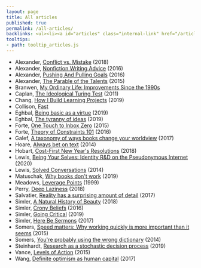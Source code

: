 ```yaml
---
layout: page
title: All articles
published: true
permalink: /all-articles/
backlinks: <ul><li><a id="articles" class="internal-link" href="/articles/">Articles</a></li></ul>
tooltips: 
- path: tooltip_articles.js
---
```


* Alexander, [Conflict vs. Mistake](https://slatestarcodex.com/2018/01/24/conflict-vs-mistake/) (2018)
* Alexander, [Nonfiction Writing Advice](https://slatestarcodex.com/2016/02/20/writing-advice/) (2016)
* Alexander, [Pushing And Pulling Goals](https://slatestarcodex.com/2016/07/18/pushing-and-pulling-goals/) (2016)
* Alexander, [The Parable of the Talents](https://slatestarcodex.com/2015/01/31/the-parable-of-the-talents/) (2015)
* Branwen, [My Ordinary Life: Improvements Since the 1990s](https://www.gwern.net/Improvements) 
* Caplan, [The Ideological Turing Test](https://www.econlib.org/archives/2011/06/the_ideological.html) (2011)
* Chang, [How I Build Learning Projects](https://medium.com/@rchang/how-i-build-learning-projects-part-i-54dbaad68961) (2019)
* Collison, [Fast](https://patrickcollison.com/fast) 
* Eghbal, [Being basic as a virtue](https://nadiaeghbal.com/basic) (2019)
* Eghbal, [The tyranny of ideas](https://nadiaeghbal.com/ideas) (2019)
* Forte, [One Touch to Inbox Zero](https://fortelabs.co/blog/one-touch-to-inbox-zero/) (2015)
* Forte, [Theory of Constraints 101](https://fortelabs.co/blog/theory-of-constraints-101-table-of-contents/) (2016)
* Galef, [A taxonomy of ways books change your worldview](https://juliagalef.com/2017/01/06/a-taxonomy-of-books-that-change-your-worldview/) (2017)
* Hoare, [Always bet on text](https://graydon2.dreamwidth.org/193447.html) (2014)
* Hobart, [Cost-First New Year's Resolutions](https://medium.com/@byrnehobart/cost-first-new-years-resolutions-6bb30393201d) (2018)
* Lewis, [Being Your Selves: Identity R&D on the Pseudonymous Internet](https://aaronzlewis.com/blog/2020/02/18/being-your-selves-identity-r-and-d-on-the-pseudonymous-internet/) (2020)
* Lewis, [Solved Conversations](https://aaronzlewis.com/blog/2014/06/01/solved-conversations/) (2014)
* Matuschak, [Why books don't work](https://andymatuschak.org/books/) (2019)
* Meadows, [Leverage Points](http://donellameadows.org/archives/leverage-points-places-to-intervene-in-a-system/) (1999)
* Perry, [Deep Laziness](https://www.ribbonfarm.com/2018/04/06/deep-laziness/) (2018)
* Salvatier, [Reality has a surprising amount of detail](http://johnsalvatier.org/blog/2017/reality-has-a-surprising-amount-of-detail) (2017)
* Simler, [A Natural History of Beauty](https://meltingasphalt.com/a-natural-history-of-beauty/) (2018)
* Simler, [Crony Beliefs](https://meltingasphalt.com/crony-beliefs/) (2016)
* Simler, [Going Critical](https://meltingasphalt.com/going-critical/) (2019)
* Simler, [Here Be Sermons](https://meltingasphalt.com/here-be-sermons/) (2017)
* Somers, [Speed matters: Why working quickly is more important than it seems](https://jsomers.net/blog/speed-matters) (2015)
* Somers, [You're probably using the wrong dictionary](https://jsomers.net/blog/dictionary) (2014)
* Steinhardt, [Research as a stochastic decision process](https://cs.stanford.edu/~jsteinhardt/ResearchasaStochasticDecisionProcess.html) (2019)
* Vance, [Levels of Action](https://www.lesswrong.com/posts/guDcrPqLsnhEjrPZj/levels-of-action) (2015)
* Wang, [Definite optimism as human capital](https://danwang.co/definite-optimism-as-human-capital/) (2017)
